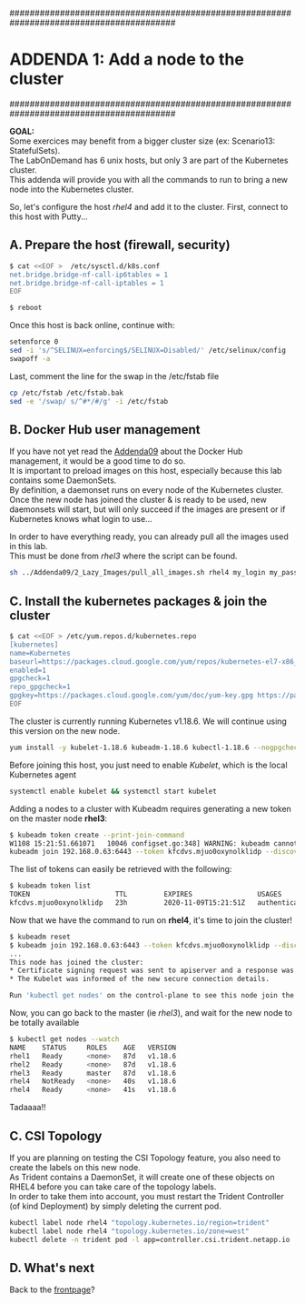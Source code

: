 #########################################################################################
# ADDENDA 1: Add a node to the cluster
#########################################################################################

**GOAL:**  
Some exercices may benefit from a bigger cluster size (ex: Scenario13: StatefulSets).  
The LabOnDemand has 6 unix hosts, but only 3 are part of the Kubernetes cluster.  
This addenda will provide you with all the commands to run to bring a new node into the Kubernetes cluster.

So, let's configure the host _rhel4_ and add it to the cluster.
First, connect to this host with Putty...

## A. Prepare the host (firewall, security)

```bash
$ cat <<EOF >  /etc/sysctl.d/k8s.conf
net.bridge.bridge-nf-call-ip6tables = 1
net.bridge.bridge-nf-call-iptables = 1
EOF

$ reboot
```

Once this host is back online, continue with:

```bash
setenforce 0
sed -i 's/^SELINUX=enforcing$/SELINUX=Disabled/' /etc/selinux/config
swapoff -a
```

Last, comment the line for the swap in the  /etc/fstab file

```bash
cp /etc/fstab /etc/fstab.bak
sed -e '/swap/ s/^#*/#/g' -i /etc/fstab
```

## B. Docker Hub user management

If you have not yet read the [Addenda09](../Addenda09) about the Docker Hub management, it would be a good time to do so.  
It is important to preload images on this host, especially because this lab contains some DaemonSets.  
By definition, a daemonset runs on every node of the Kubernetes cluster.
Once the new node has joined the cluster & is ready to be used, new daemonsets will start, but will only succeed if the images are present or if Kubernetes knows what login to use...

In order to have everything ready, you can already pull all the images used in this lab.  
This must be done from _rhel3_ where the script can be found.

```bash
sh ../Addenda09/2_Lazy_Images/pull_all_images.sh rhel4 my_login my_password
```

## C. Install the kubernetes packages & join the cluster

```bash
$ cat <<EOF > /etc/yum.repos.d/kubernetes.repo
[kubernetes]
name=Kubernetes
baseurl=https://packages.cloud.google.com/yum/repos/kubernetes-el7-x86_64
enabled=1
gpgcheck=1
repo_gpgcheck=1
gpgkey=https://packages.cloud.google.com/yum/doc/yum-key.gpg https://packages.cloud.google.com/yum/doc/rpm-package-key.gpg
EOF
```

The cluster is currently running Kubernetes v1.18.6. We will continue using this version on the new node.  

```bash
yum install -y kubelet-1.18.6 kubeadm-1.18.6 kubectl-1.18.6 --nogpgcheck
```

Before joining this host, you just need to enable *Kubelet*, which is the local Kubernetes agent

```bash
systemctl enable kubelet && systemctl start kubelet
```

Adding a nodes to a cluster with Kubeadm requires generating a new token on the master node **rhel3**:

```bash
$ kubeadm token create --print-join-command
W1108 15:21:51.661071   10046 configset.go:348] WARNING: kubeadm cannot validate component configs for API groups [kubelet.config.k8s.io kubeproxy.config.k8s.io]
kubeadm join 192.168.0.63:6443 --token kfcdvs.mjuo0oxynolklidp --discovery-token-ca-cert-hash sha256:699b2e4d5c4d9f84e8e730e09dda3834d6cc081216529247b3537c58849435a8
```

The list of tokens can easily be retrieved with the following:

```bash
$ kubeadm token list
TOKEN                     TTL         EXPIRES                USAGES                   DESCRIPTION          EXTRA GROUPS
kfcdvs.mjuo0oxynolklidp   23h         2020-11-09T15:21:51Z   authentication,signing   <none>               system:bootstrappers:kubeadm:default-node-token
```

Now that we have the command to run on **rhel4**, it's time to join the cluster!

```bash
$ kubeadm reset
$ kubeadm join 192.168.0.63:6443 --token kfcdvs.mjuo0oxynolklidp --discovery-token-ca-cert-hash sha256:699b2e4d5c4d9f84e8e730e09dda3834d6cc081216529247b3537c58849435a8
...
This node has joined the cluster:
* Certificate signing request was sent to apiserver and a response was received.
* The Kubelet was informed of the new secure connection details.

Run 'kubectl get nodes' on the control-plane to see this node join the cluster.
```

Now, you can go back to the master (ie _rhel3_), and wait for the new node to be totally available

```bash
$ kubectl get nodes --watch
NAME    STATUS     ROLES    AGE   VERSION
rhel1   Ready      <none>   87d   v1.18.6
rhel2   Ready      <none>   87d   v1.18.6
rhel3   Ready      master   87d   v1.18.6
rhel4   NotReady   <none>   40s   v1.18.6
rhel4   Ready      <none>   41s   v1.18.6
```

Tadaaaa!!

## C. CSI Topology

If you are planning on testing the CSI Topology feature, you also need to create the labels on this new node.  
As Trident contains a DaemonSet, it will create one of these objects on RHEL4 before you can take care of the topology labels.  
In order to take them into account, you must restart the Trident Controller (of kind Deployment) by simply deleting the current pod.

```bash
kubectl label node rhel4 "topology.kubernetes.io/region=trident"
kubectl label node rhel4 "topology.kubernetes.io/zone=west"
kubectl delete -n trident pod -l app=controller.csi.trident.netapp.io
```

## D. What's next

Back to the [frontpage](https://github.com/YvosOnTheHub/LabNetApp)?